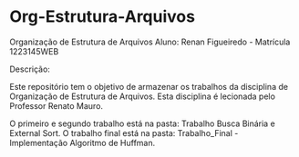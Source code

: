# Org-Estrutura-Arquivos
Organização de Estrutura de Arquivos
Aluno: Renan Figueiredo - Matrícula 1223145WEB

Descrição:

Este repositório tem o objetivo de armazenar os trabalhos da disciplina de Organização de Estrutura de Arquivos.
Esta disciplina é lecionada pelo Professor Renato Mauro.

O primeiro e segundo trabalho está na pasta: Trabalho Busca Binária e External Sort.
O trabalho final está na pasta: Trabalho_Final - Implementação Algoritmo de Huffman.
